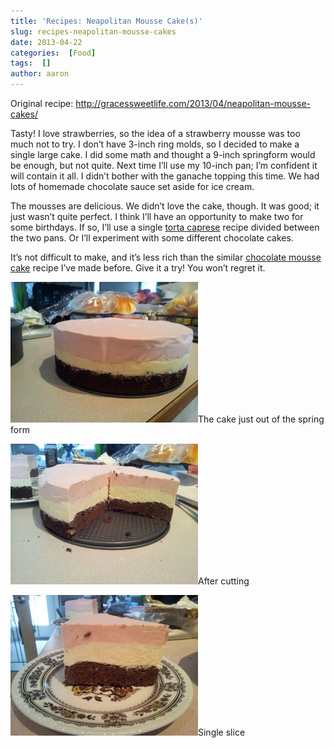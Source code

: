 ```yaml
---
title: 'Recipes: Neapolitan Mousse Cake(s)'
slug: recipes-neapolitan-mousse-cakes
date: 2013-04-22
categories:  [Food]
tags:  []
author: aaron
---
```


Original recipe: <http://gracessweetlife.com/2013/04/neapolitan-mousse-cakes/>

Tasty! I love strawberries, so the idea of a strawberry mousse was too much not to try. I don’t have 3-inch ring molds, so I decided to make a single large cake. I did some math and thought a 9-inch springform would be enough, but not quite. Next time I’ll use my 10-inch pan; I’m confident it will contain it all. I didn’t bother with the ganache topping this time. We had lots of homemade chocolate sauce set aside for ice cream.

The mousses are delicious. We didn’t love the cake, though. It was good; it just wasn’t quite perfect. I think I’ll have an opportunity to make two for some birthdays. If so, I’ll use a single [torta caprese](../recipes-torta-caprese-flour-less-chocolate-cake "Recipes: Torta Caprese (Flour-less chocolate cake)") recipe divided between the two pans. Or I’ll experiment with some different chocolate cakes.

It’s not difficult to make, and it’s less rich than the similar [chocolate mousse cake](../aib-chocolate-mousse-cake "AiB: Chocolate Mousse Cake") recipe I’ve made before. Give it a try! You won’t regret it.

[![The cake just out of the spring form.](2013-04-21_18.04.36-300x225.jpg)](2013-04-21_18.04.36.jpg)The cake just out of the spring form

[![After cutting.](2013-04-21_18.05.54-300x225.jpg)](2013-04-21_18.05.54.jpg)After cutting

[![Single slice](2013-04-21_18.06.00-300x225.jpg)](2013-04-21_18.06.00.jpg)Single slice
